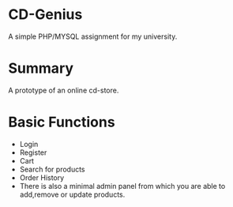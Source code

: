 # CD-Genius
A simple PHP/MYSQL assignment for my university.

# Summary
A prototype of an online cd-store.

# Basic Functions
* Login
* Register
* Cart
* Search for products
* Order History
* There is also a minimal admin panel from which you are able to add,remove or update products.
